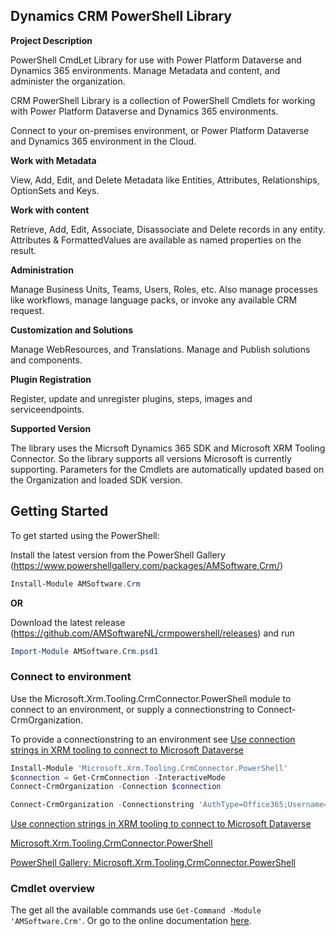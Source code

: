 ## Dynamics CRM PowerShell Library

**Project Description**

PowerShell CmdLet Library for use with Power Platform Dataverse and Dynamics 365 environments.
Manage Metadata and content, and administer the organization. 

CRM PowerShell Library is a collection of PowerShell Cmdlets for working with Power Platform Dataverse and Dynamics 365 environments. 

Connect to your on-premises environment, or Power Platform Dataverse and Dynamics 365 environment in the Cloud.

**Work with Metadata**

View, Add, Edit, and Delete Metadata like Entities, Attributes, Relationships, OptionSets and Keys.

**Work with content**

Retrieve, Add, Edit, Associate, Disassociate and Delete records in any entity. Attributes & FormattedValues are available as named properties on the result.

**Administration**

Manage Business Units, Teams, Users, Roles, etc. Also manage processes like workflows, manage language packs, or invoke any available CRM request.

**Customization and Solutions**

Manage WebResources, and Translations. Manage and Publish solutions and components.

**Plugin Registration**

Register, update and unregister plugins, steps, images and serviceendpoints.

**Supported Version**

The library uses the Micrsoft Dynamics 365 SDK and Microsoft XRM Tooling Connector. So the library supports all versions Microsoft is currently supporting.
Parameters for the Cmdlets are automatically updated based on the Organization and loaded SDK version.

## Getting Started

To get started using the PowerShell:

Install the latest version from the PowerShell Gallery (https://www.powershellgallery.com/packages/AMSoftware.Crm/)

``` powershell
Install-Module AMSoftware.Crm
```

**OR**

Download the latest release (https://github.com/AMSoftwareNL/crmpowershell/releases) and run 

``` powershell
Import-Module AMSoftware.Crm.psd1
```

### Connect to environment

Use the Microsoft.Xrm.Tooling.CrmConnector.PowerShell module to connect to an environment, or supply a connectionstring to Connect-CrmOrganization.

To provide a connectionstring to an environment see [Use connection strings in XRM tooling to connect to Microsoft Dataverse](https://docs.microsoft.com/en-us/powerapps/developer/data-platform/xrm-tooling/use-connection-strings-xrm-tooling-connect) 

``` powershell
Install-Module 'Microsoft.Xrm.Tooling.CrmConnector.PowerShell'
$connection = Get-CrmConnection -InteractiveMode
Connect-CrmOrganization -Connection $connection
```

``` powershell
Connect-CrmOrganization -Connectionstring 'AuthType=Office365;Username=jsmith@contoso.onmicrosoft.com;Password=passcode;Url=https://contoso.crm.dynamics.com'
```

[Use connection strings in XRM tooling to connect to Microsoft Dataverse](https://docs.microsoft.com/en-us/powerapps/developer/data-platform/xrm-tooling/use-connection-strings-xrm-tooling-connect) 

[Microsoft.Xrm.Tooling.CrmConnector.PowerShell](https://docs.microsoft.com/en-us/powershell/module/microsoft.xrm.tooling.crmconnector.powershell)

[PowerShell Gallery: Microsoft.Xrm.Tooling.CrmConnector.PowerShell](https://www.powershellgallery.com/packages/Microsoft.Xrm.Tooling.CrmConnector.PowerShell)

### Cmdlet overview

The get all the available commands use `Get-Command -Module 'AMSoftware.Crm'`. Or go to the online documentation [here](https://github.com/AMSoftwareNL/crmpowershell/blob/master/docs/index.md).

